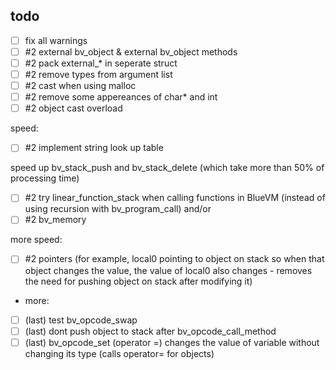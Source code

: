 ## todo
- [ ] fix all warnings
- [ ] #2 external bv_object & external bv_object methods
- [ ] #2 pack external_* in seperate struct
- [ ] #2 remove types from argument list
- [ ] #2 cast when using malloc
- [ ] #2 remove some appereances of char* and int
- [ ] #2 object cast overload

speed:
- [ ] #2 implement string look up table

speed up bv_stack_push and bv_stack_delete (which take more than 50% of processing time)
- [ ] #2 try linear_function_stack when calling functions in BlueVM (instead of using recursion with bv_program_call)
and/or
- [ ] #2 bv_memory

more speed:
- [ ] #2 pointers (for example, local0 pointing to object on stack so when that object changes the value, the value of local0 also changes - removes the need for pushing object on stack after modifying it)




- more:
- [ ] (last) test bv_opcode_swap
- [ ] (last) dont push object to stack after bv_opcode_call_method
- [ ] (last) bv_opcode_set (operator =) changes the value of variable without changing its type (calls operator= for objects)